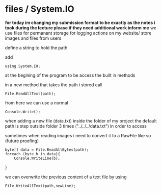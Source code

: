# files / System.IO

**for today im changing my submission format to be exactly as the notes i took during the lecture please if they need additional work inform me**
we use files for permanant storage for logging actions on my website/ store images and files from users

define a string to hold the path

add

    using System.IO;
at the begining of the program to be access the built in methods

in a new method that takes the path i stored call

    File.ReadAllText(path);

from here we can use a normal

    Console.Write();

when adding a new file (data.txt) inside the folder of my project the default path is step outside folder 3 times ("../../../data.txt") in order to access

sometimes when reading images i need to convert it to a RawFile like so (future proofing)

    byte[] data = File.ReadAllBytes(path);
    foreach (byte b in data){
        Console.WriteLine(b);
}

 we can overwrite the previous content of a text file by using

    File.WriteAllText(path,newLine);

